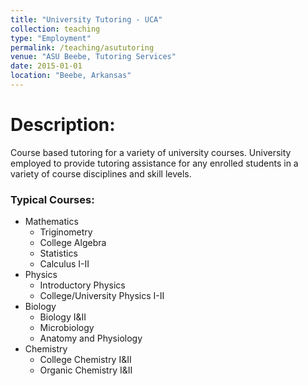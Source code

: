 ```yaml
---
title: "University Tutoring - UCA"
collection: teaching
type: "Employment"
permalink: /teaching/asututoring
venue: "ASU Beebe, Tutoring Services"
date: 2015-01-01
location: "Beebe, Arkansas"
---
```


Description:
======
Course based tutoring for a variety of university courses. University employed to provide tutoring assistance for any enrolled students in a variety of course disciplines and skill levels. 
### Typical Courses:
- Mathematics
  - Triginometry
  - College Algebra
  - Statistics
  - Calculus I-II
- Physics
  - Introductory Physics
  - College/University Physics I-II
- Biology
  - Biology I&II
  - Microbiology
  - Anatomy and Physiology
- Chemistry
  - College Chemistry I&II
  - Organic Chemistry I&II
